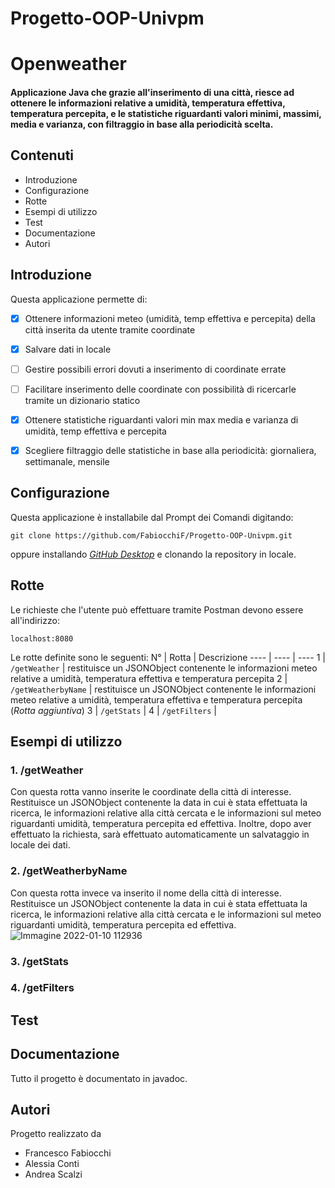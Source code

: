 # Progetto-OOP-Univpm
# Openweather

#### Applicazione Java che grazie all'inserimento di una città, riesce ad ottenere le informazioni relative a umidità, temperatura effettiva, temperatura percepita, e le statistiche riguardanti valori minimi, massimi, media e varianza, con filtraggio in base alla periodicità scelta.

## Contenuti
* Introduzione
* Configurazione
* Rotte
* Esempi di utilizzo
* Test
* Documentazione
* Autori

## Introduzione
Questa applicazione permette di:
- [x] Ottenere informazioni meteo (umidità, temp effettiva e percepita) della città inserita da utente tramite coordinate
- [x] Salvare dati in locale
- [ ] Gestire possibili errori dovuti a inserimento di coordinate errate
- [ ] Facilitare inserimento delle coordinate con possibilità di ricercarle tramite un dizionario statico
- [x] Ottenere statistiche riguardanti valori min max media e varianza di umidità, temp effettiva e percepita
- [x] Scegliere filtraggio delle statistiche in base alla periodicità: giornaliera, settimanale, mensile


## Configurazione
Questa applicazione è installabile dal Prompt dei Comandi digitando:
```
git clone https://github.com/FabiocchiF/Progetto-OOP-Univpm.git
```
oppure installando [*GitHub Desktop*](https://desktop.github.com/) e clonando la repository in locale.

## Rotte
Le richieste che l'utente può effettuare tramite Postman devono essere all'indirizzo:
```
localhost:8080
```
Le rotte definite sono le seguenti:
N° | Rotta | Descrizione
---- | ---- | ----
1 | ```/getWeather``` | restituisce un JSONObject contenente le informazioni meteo relative a umidità, temperatura effettiva e temperatura percepita 
2 | ```/getWeatherbyName``` | restituisce un JSONObject contenente le informazioni meteo relative a umidità, temperatura effettiva e temperatura percepita (*Rotta aggiuntiva*)
3 | ```/getStats``` |
4 | ```/getFilters``` |

## Esempi di utilizzo
### 1. /getWeather
Con questa rotta vanno inserite le coordinate della città di interesse. Restituisce un JSONObject contenente la data in cui è stata effettuata la ricerca, le informazioni relative alla città cercata e le informazioni sul meteo riguardanti umidità, temperatura percepita ed effettiva.
Inoltre, dopo aver effettuato la richiesta, sarà effettuato automaticamente un salvataggio in locale dei dati.
### 2. /getWeatherbyName
Con questa rotta invece va inserito il nome della città di interesse. Restituisce un JSONObject contenente la data in cui è stata effettuata la ricerca, le informazioni relative alla città cercata e le informazioni sul meteo riguardanti umidità, temperatura percepita ed effettiva.
![Immagine 2022-01-10 112936](https://user-images.githubusercontent.com/91316014/148751522-cc53419e-9c20-4a63-bfe2-f53913631f43.png)
### 3. /getStats
### 4. /getFilters

## Test

## Documentazione
Tutto il progetto è documentato in javadoc.

## Autori
Progetto realizzato da
* Francesco Fabiocchi
* Alessia Conti
* Andrea Scalzi

